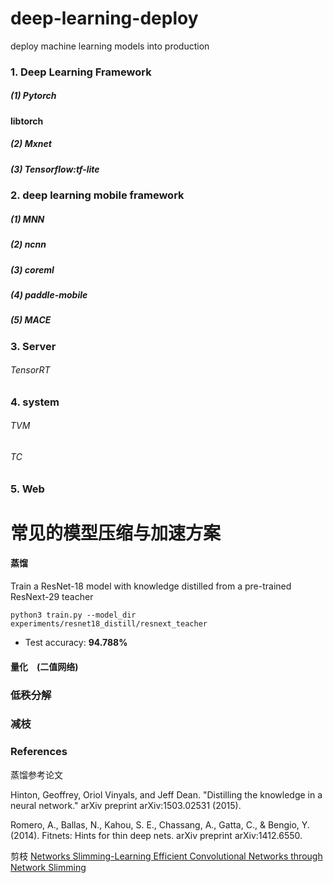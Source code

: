 # deep-learning-deploy
deploy machine learning models into production

### 1. Deep Learning Framework

##### (1) Pytorch

**libtorch**

##### (2) Mxnet

##### (3) Tensorflow:tf-lite

### 2. deep learning mobile framework

##### (1) MNN

##### (2) ncnn

##### (3) coreml

##### (4) paddle-mobile

##### (5) MACE

### 3. Server

###### TensorRT

### 4. system

###### TVM

###### TC

### 5. Web

# 常见的模型压缩与加速方案

#### 蒸馏

Train a ResNet-18 model with knowledge distilled from a pre-trained ResNext-29 teacher

```
python3 train.py --model_dir experiments/resnet18_distill/resnext_teacher
```

+ Test accuracy: **94.788%**

#### 量化　(二值网络)



### 低秩分解

### 减枝

### References



蒸馏参考论文 

Hinton, Geoffrey, Oriol Vinyals, and Jeff Dean. "Distilling the knowledge in a neural network." arXiv preprint arXiv:1503.02531 (2015).

Romero, A., Ballas, N., Kahou, S. E., Chassang, A., Gatta, C., & Bengio, Y. (2014). Fitnets: Hints for thin deep nets. arXiv preprint arXiv:1412.6550.

剪枝 [Networks Slimming-Learning Efficient Convolutional Networks through Network Slimming](http://xxx.itp.ac.cn/pdf/1709.00513.pdf)

### 